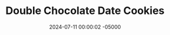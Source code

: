 ---
layout: post
title:  "Double Chocolate Date Cookies"
date:   2024-07-11 00:00:02 -05000
categories: 
- Recipes
- Healthier Dessert
permalink: /recipes/double-chocolate-date-cookies
image: /assets/Food/Healthier Dessert/Double Choc Cookie/double-choc-cover.jpg
ing: doublechoccookie-ing
facts: doublechoccookie-facts
section1: 
start2: 
section2: 
start3: 
section3: 
start4: 
section4: 
start5: 
section5: 
Prep: 16
Rest: 
Cook: 14
Source1: https://m.youtube.com/watch?v=xr9EirwjC1A&pp=ygUUaGVhbHRoeSB2ZWdhbiBlYXRpbmc%3D
Source2:
whisk: https://s.samsungfood.com/LgLvy
tags: 
- cashew butter
- chocolate chips
- gluten free
- vanilla
- cookie
- nuts
- cashews
- date
- sugar free
- beans
- chickpeas
- garbanzo beans
Description: Delicious cookies made from a base of beans, dates, and natural nut butter!  These are a variation of my <a href="/recipes/chocolate-chip-date-cookies">Chocolate Chip Date Cookies</a>, with added cocoa powder for that delicious double chocolate, brownie flavored cookie.  They're sugar free, oil free, and gluten free.  They can be vegan too if you like (swap the milk for water).  If you're more of a Reese's fan than a chocoholic, you should also check out my <a href="/recipes/peanut-butter-date-cookies">Peanut Butter Date Cookies</a>.  Or if you're more of a mint fan, you can make my <a href="/recipes/mint-chocolate-chip-date-cookies">Mint Chocolate Chip Date Cookies</a>.  Or make them all and taste test them to see which ones you like the best! 
Instructions: 
- Preheat your oven to 350F, and line a cookie sheet with parchment paper<br><br>

- Add the beans, dates, nut butter, cocoa powder, milk (or water), vanilla, and salt to a food processor and blend until smooth<br><br>
- <center><img src="/assets/Food/Healthier Dessert/Double Choc Cookie/double-choc-unblended.jpg" alt="" class="instruction-image"></center><br>

- I've used cashew butter here, but any nut butter will work, like peanut or almond butter.  For a nut free option, use tahini or pumpkin seed butter<br><br>

- For the beans, I've gone with chickpeas, but any other bean will work, like black, kidney, navy, pinto, or cannellini beans<br><br>

- Add in baking soda and blend briefly, until just combined. Stir in the chocolate chips with a silicone spatula. The batter should be very loose for a cookie dough.  You can refrigerate for about 30 minutes to harden it if you desire<br><br>
- <center><img src="/assets/Food/Healthier Dessert/Double Choc Cookie/double-choc-blended.jpg" alt="" class="instruction-image"></center><br>

- Using a cookie scoop (mine is 1.5 tbsp), scoop the cookie dough onto to the pan. These cookies won't flatten or spread as they bake, and will only puff up slightly. Flatten to as wide as you'd like the finished cookies to be<br><br>
- <center><img src="/assets/Food/Healthier Dessert/Double Choc Cookie/double-choc-raw.jpg" alt="" class="instruction-image"></center><br>

- Bake for about 14 minutes at 350F, or until the cookies are set to the touch<br><br>
- <center><img src="/assets/Food/Healthier Dessert/Double Choc Cookie/double-choc-baked.jpg" alt="" class="instruction-image"></center><br>

- Let cool on the pan for a few minutes to harden, then transfer to a wire rack to cool completely<br><br>
- <center><img src="/assets/Food/Healthier Dessert/Double Choc Cookie/double-choc-cool.jpg" alt="" class="instruction-image"></center>
---
